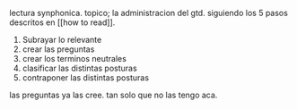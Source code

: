 lectura synphonica. topico;  la administracion del gtd. siguiendo los 5 pasos descritos en [[how to read]]. 
1) Subrayar lo relevante
2) crear las preguntas 
3) crear los terminos neutrales
4) clasificar las distintas posturas
5) contraponer las distintas posturas

las preguntas ya las cree. tan solo que no las tengo aca.






















